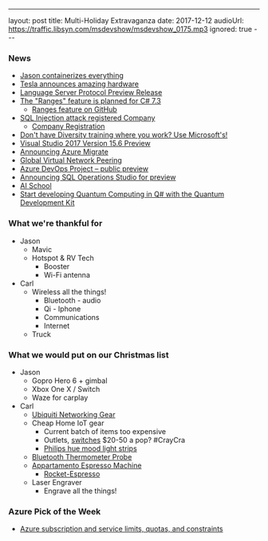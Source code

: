 ---
layout: post
title: Multi-Holiday Extravaganza
date: 2017-12-12
audioUrl: https://traffic.libsyn.com/msdevshow/msdevshow_0175.mp3
ignored: true
--- 

### News

 - [Jason containerizes everything](http://ytechie.com/2017/11/moving-my-static-blog-to-docker/)
 - [Tesla announces amazing hardware](https://shop.tesla.com/us/en/product/apparel/powerbank.html)
 - [Language Server Protocol Preview Release](https://blogs.msdn.microsoft.com/visualstudio/2017/11/21/announcing-language-server-protocol-preview-release)
 - [The "Ranges" feature is planned for C# 7.3](https://twitter.com/andrey_akinshin/status/933223365086560256)
    - [Ranges feature on GitHub](https://github.com/dotnet/roslyn/blob/features/range/docs/features/range.md)
 - [SQL Injection attack registered Company](https://twitter.com/r00tl4b/status/933742501164335104)
    - [Company Registration](https://beta.companieshouse.gov.uk/company/10542519)
 - [Don't have Diversity training where you work? Use Microsoft's!](https://www.microsoft.com/en-us/diversity/training)
 - [Visual Studio 2017 Version 15.6 Preview](https://blogs.msdn.microsoft.com/visualstudio/2017/12/07/visual-studio-2017-version-15-6-preview/)
 - [Announcing Azure Migrate ](https://azure.microsoft.com/en-us/blog/launching-preview-of-azure-migrate/)
 - [Global Virtual Network Peering](https://azure.microsoft.com/en-us/roadmap/global-vnet-peering/)
 - [Azure DevOps Project – public preview](https://azure.microsoft.com/en-us/blog/azure-devops-project-public-preview/)
 - [Announcing SQL Operations Studio for preview](https://blogs.technet.microsoft.com/dataplatforminsider/2017/11/15/announcing-sql-operations-studio-for-preview/)
 - [AI School](https://aischool.microsoft.com/)
 - [Start developing Quantum Computing in Q\# with the Quantum Development Kit](https://blogs.microsoft.com/ai/?p=73792)

### What we're thankful for

 - Jason
    - Mavic
    - Hotspot & RV Tech
       - Booster
       - Wi-Fi antenna
 - Carl
    -   Wireless all the things!
        - Bluetooth - audio
        - Qi - Iphone
        - Communications
        - Internet
    -   Truck

### What we would put on our Christmas list

 - Jason
    - Gopro Hero 6 + gimbal
    - Xbox One X / Switch
    - Waze for carplay
 - Carl
    - [Ubiquiti Networking Gear](https://www.ubnt.com/)
    - Cheap Home IoT gear
       - Current batch of items too expensive
       - Outlets, [switches](https://www.amazon.com/Philips-Installation-Free-Exclusive-Compatible-Assistant/dp/B016AEHU70) $20-50 a pop? #CrayCra
       - [Philips hue mood light strips](https://www.amazon.com/dp/B0167H31CI/)
    - [Bluetooth Thermometer Probe](https://www.amazon.com/dp/B06VX8ZRW9/)
    - [Appartamento Espresso Machine](http://www.rocket-espresso.com/appartamento.html)
       - [Rocket-Espresso](http://www.rocket-espresso.com)
    - Laser Engraver
       - Engrave all the things!

### Azure Pick of the Week

 - [Azure subscription and service limits, quotas, and constraints](https://docs.microsoft.com/en-us/azure/azure-subscription-service-limits)
